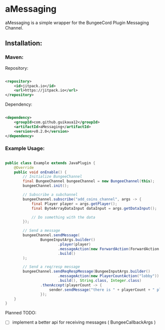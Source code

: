 # aMessaging

aMessaging is a simple wrapper for the BungeeCord Plugin Messaging Channel.

## Installation:

### Maven:

Repository:

```xml

<repository>
    <id>jitpack.io</id>
    <url>https://jitpack.io</url>
</repository>
```

Dependency:

```xml

<dependency>
    <groupId>com.github.guikaua12</groupId>
    <artifactId>aMessaging</artifactId>
    <version>v0.2.0</version>
</dependency>
```

### Example Usage:

```java

public class Example extends JavaPlugin {
    @Override
    public void onEnable() {
        // Initialize BungeeChannel
        final BungeeChannel bungeeChannel = new BungeeChannel(this);
        bungeeChannel.init();

        // Subscribe a subchannel
        bungeeChannel.subscribe("add_coins_channel", args -> {
            final Player player = args.getPlayer();
            final ByteArrayDataInput dataInput = args.getDataInput();

            // Do something with the data
        });

        // Send a message
        bungeeChannel.sendMessage(
                BungeeInputArgs.builder()
                        .player(player)
                        .messageAction(new ForwardAction(ForwardAction.SERVER_ALL, "add_coins_channel", Arrays.asList("Approximations", 1500)))
                        .build()
        );

        // Send a req/resp message
        bungeeChannel.sendReqRespMessage(BungeeInputArgs.builder()
                        .messageAction(new PlayerCountAction("lobby"))
                        .build(), String.class, Integer.class)
                .thenAccept(playerCount -> {
                    sender.sendMessage("there is " + playerCount + " players online on the lobby server");
                });
    }
}
```

Planned TODO:

- [ ]  implement a better api for receiving messages ( BungeeCallbackArgs )
